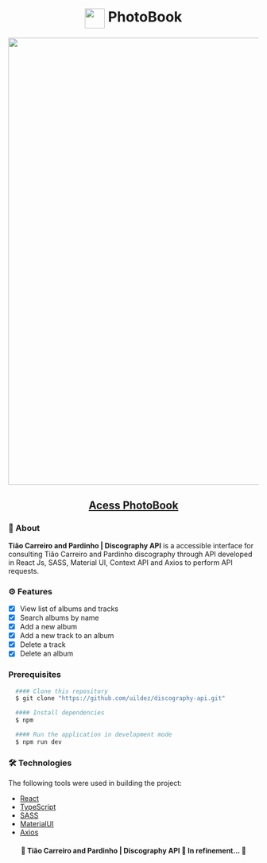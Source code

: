 <h1 align="center" color="white"><img height="40" valign="top" src="./src/assets/images/Favicons/logo.png"/>  Photo<strong>Book</strong></h1>

<div align="center"><img src="./src/assets/discography.gif" width="900"/></div>
<h2 align="center"><a color="white" href="https://discography-api.vercel.app/">Acess PhotoBook</a></h2> 

### 📕 About
**Tião Carreiro and Pardinho | Discography API** is a accessible interface for consulting Tião Carreiro and Pardinho discography through API developed in React Js, SASS, Material UI, Context API and Axios to perform API requests.

### ⚙️ Features
- [x] View list of albums and tracks
- [x] Search albums by name
- [x] Add a new album
- [x] Add a new track to an album
- [x] Delete a track
- [x] Delete an album

### Prerequisites
```bash
  #### Clone this repository
  $ git clone "https://github.com/uildez/discography-api.git"
```

```bash
  #### Install dependencies
  $ npm
```

```bash
  #### Run the application in development mode
  $ npm run dev
```

### 🛠 Technologies
The following tools were used in building the project:
- [React](https://pt-br.reactjs.org/)
- [TypeScript](https://www.typescriptlang.org/)
- [SASS](https://sass-lang.com/documentation)
- [MaterialUI](https://mui.com/material-ui/)
- [Axios](https://mui.com/material-ui/)

<h4 align="center">
🚧 Tião Carreiro and Pardinho | Discography API 🚀 In refinement... 🚧
</h4>
